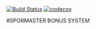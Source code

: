 [![Build Status](https://travis-ci.com/amirismagilov/naive-credit.svg?branch=master)](https://travis-ci.com/amirismagilov/naive-credit)
[![codecov](https://codecov.io/gh/amirismagilov/sportmaster_bonus_system/branch/master/graph/badge.svg)](https://codecov.io/gh/amirismagilov/sportmaster_bonus_system)

#SPORMASTER BONUS SYSTEM